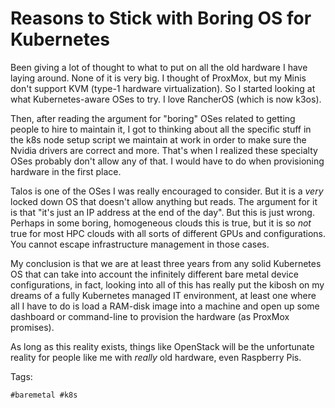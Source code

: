 # Reasons to Stick with Boring OS for Kubernetes

Been giving a lot of thought to what to put on all the old hardware I
have laying around. None of it is very big. I thought of ProxMox, but my
Minis don't support KVM (type-1 hardware virtualization). So I started
looking at what Kubernetes-aware OSes to try. I love RancherOS (which is
now k3os).

Then, after reading the argument for "boring" OSes related to getting
people to hire to maintain it, I got to thinking about all the specific
stuff in the k8s node setup script we maintain at work in order to make
sure the Nvidia drivers are correct and more. That's when I realized 
these specialty OSes probably don't allow any of that. I
would have to do when provisioning hardware in the first place. 

Talos is one of the OSes I was really encouraged to consider. But it is
a *very* locked down OS that doesn't allow anything but reads. The
argument for it is that "it's just an IP address at the end of the day".
But this is just wrong. Perhaps in some boring, homogeneous clouds this
is true, but it is so *not* true for most HPC clouds with all sorts of
different GPUs and configurations. You cannot escape infrastructure
management in those cases.

My conclusion is that we are at least three years from any solid
Kubernetes OS that can take into account the infinitely different bare
metal device configurations, in fact, looking into all of this has
really put the kibosh on my dreams of a fully Kubernetes managed IT
environment, at least one where all I have to do is load a RAM-disk
image into a machine and open up some dashboard or command-line to
provision the hardware (as ProxMox promises).

As long as this reality exists, things like OpenStack will be the
unfortunate reality for people like me with *really* old hardware, even
Raspberry Pis.

Tags:

    #baremetal #k8s

